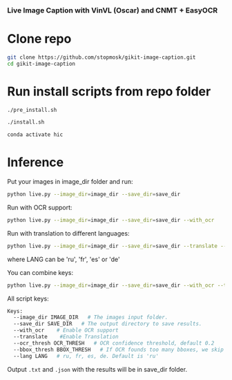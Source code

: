 ### Live Image Caption with VinVL (Oscar) and CNMT + EasyOCR

# Clone repo
```bash
git clone https://github.com/stopmosk/gikit-image-caption.git
cd gikit-image-caption
```

# Run install scripts from repo folder

```bash
./pre_install.sh
```

```bash
./install.sh
```

```bash
conda activate hic
```

# Inference

Put your images in image_dir folder and run:

```bash
python live.py --image_dir=image_dir --save_dir=save_dir
```

Run with OCR support:
```bash
python live.py --image_dir=image_dir --save_dir=save_dir --with_ocr
```

Run with translation to different languages:
```bash
python live.py --image_dir=image_dir --save_dir=save_dir --translate --lang=LANG
```
where LANG can be 'ru', 'fr', 'es' or 'de'

You can combine keys:
```bash
python live.py --image_dir=image_dir --save_dir=save_dir --with_ocr --translate --lang='es'
```


All script keys:

```bash
Keys:
  --image_dir IMAGE_DIR   # The images input folder.
  --save_dir SAVE_DIR   # The output directory to save results.
  --with_ocr    # Enable OCR support
  --translate    #Enable Translation
  --ocr_thresh OCR_THRESH   # OCR confidence threshold, default 0.2
  --bbox_thresh BBOX_THRESH   # If OCR founds too many bboxes, we skip OCR recognition for speed
  --lang LANG   # ru, fr, es, de. Default is 'ru'
```

Output ```.txt``` and ```.json``` with the results will be in save_dir folder.
